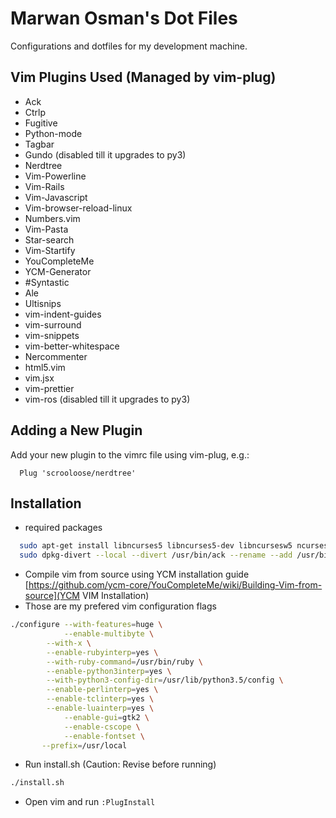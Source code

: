# Marwan Osman's Dot Files
Configurations and dotfiles for my development machine.

## Vim Plugins Used (Managed by vim-plug)
- Ack
- Ctrlp
- Fugitive
- Python-mode
- Tagbar
- Gundo (disabled till it upgrades to py3)
- Nerdtree
- Vim-Powerline
- Vim-Rails
- Vim-Javascript
- Vim-browser-reload-linux
- Numbers.vim
- Vim-Pasta
- Star-search
- Vim-Startify
- YouCompleteMe
- YCM-Generator
- #Syntastic
- Ale
- Ultisnips
- vim-indent-guides
- vim-surround
- vim-snippets
- vim-better-whitespace
- Nercommenter
- html5.vim
- vim.jsx
- vim-prettier
- vim-ros (disabled till it upgrades to py3)

## Adding a New Plugin
Add your new plugin to the vimrc file using vim-plug, e.g.:
```
  Plug 'scrooloose/nerdtree'
```

## Installation
- required packages
```bash
  sudo apt-get install libncurses5 libncurses5-dev libncursesw5 ncurses-bin ncurses-base ctags ack-grep clang
  sudo dpkg-divert --local --divert /usr/bin/ack --rename --add /usr/bin/ack-grep
```

- Compile vim from source using YCM installation guide [https://github.com/ycm-core/YouCompleteMe/wiki/Building-Vim-from-source](YCM VIM Installation)
- Those are my prefered vim configuration flags
```bash
./configure --with-features=huge \
            --enable-multibyte \
	    --with-x \
	    --enable-rubyinterp=yes \
	    --with-ruby-command=/usr/bin/ruby \
	    --enable-python3interp=yes \
	    --with-python3-config-dir=/usr/lib/python3.5/config \
	    --enable-perlinterp=yes \
	    --enable-tclinterp=yes \
	    --enable-luainterp=yes \
            --enable-gui=gtk2 \
            --enable-cscope \
            --enable-fontset \
	   --prefix=/usr/local
```

- Run install.sh (Caution: Revise before running)
```bash
./install.sh
```

- Open vim and run `:PlugInstall`
